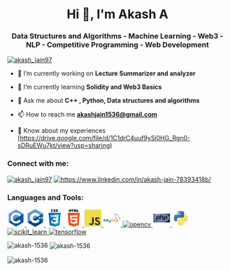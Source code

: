 <h1 align="center">Hi 👋, I'm Akash A</h1>
<h3 align="center">Data Structures and Algorithms - Machine Learning - Web3 - NLP - Competitive Programming - Web Development</h3>

<p align="left"> <a href="https://twitter.com/akash_jain97" target="blank"><img src="https://img.shields.io/twitter/follow/akash_jain97?logo=twitter&style=for-the-badge" alt="akash_jain97" /></a> </p>

- 🔭 I’m currently working on **Lecture Summarizer and analyzer**

- 🌱 I’m currently learning **Solidity and Web3 Basics**

- 💬 Ask me about **C++ , Python, Data structures and algorithms**

- 📫 How to reach me **akashjain1536@gmail.com**

- 📄 Know about my experiences [https://drive.google.com/file/d/1C1drC4uuf9ySj0HG_Rgn0-sDRuEWu7kt/view?usp=sharing)

<h3 align="left">Connect with me:</h3>
<p align="left">
<a href="https://twitter.com/akash_jain97" target="blank"><img align="center" src="https://raw.githubusercontent.com/rahuldkjain/github-profile-readme-generator/master/src/images/icons/Social/twitter.svg" alt="akash_jain97" height="30" width="40" /></a>
<a href="https://linkedin.com/in/https://www.linkedin.com/in/akash-jain-78393418b/" target="blank"><img align="center" src="https://raw.githubusercontent.com/rahuldkjain/github-profile-readme-generator/master/src/images/icons/Social/linked-in-alt.svg" alt="https://www.linkedin.com/in/akash-jain-78393418b/" height="30" width="40" /></a>


<h3 align="left">Languages and Tools:</h3>
<p align="left"> <a href="https://www.cprogramming.com/" target="_blank"> <img src="https://raw.githubusercontent.com/devicons/devicon/master/icons/c/c-original.svg" alt="c" width="40" height="40"/> </a> <a href="https://www.w3schools.com/cpp/" target="_blank"> <img src="https://raw.githubusercontent.com/devicons/devicon/master/icons/cplusplus/cplusplus-original.svg" alt="cplusplus" width="40" height="40"/> </a> <a href="https://www.w3schools.com/css/" target="_blank"> <img src="https://raw.githubusercontent.com/devicons/devicon/master/icons/css3/css3-original-wordmark.svg" alt="css3" width="40" height="40"/> </a> <a href="https://www.w3.org/html/" target="_blank"> <img src="https://raw.githubusercontent.com/devicons/devicon/master/icons/html5/html5-original-wordmark.svg" alt="html5" width="40" height="40"/> </a> <a href="https://developer.mozilla.org/en-US/docs/Web/JavaScript" target="_blank"> <img src="https://raw.githubusercontent.com/devicons/devicon/master/icons/javascript/javascript-original.svg" alt="javascript" width="40" height="40"/> </a> <a href="https://www.mysql.com/" target="_blank"> <img src="https://raw.githubusercontent.com/devicons/devicon/master/icons/mysql/mysql-original-wordmark.svg" alt="mysql" width="40" height="40"/> </a> <a href="https://opencv.org/" target="_blank"> <img src="https://www.vectorlogo.zone/logos/opencv/opencv-icon.svg" alt="opencv" width="40" height="40"/> </a> <a href="https://www.php.net" target="_blank"> <img src="https://raw.githubusercontent.com/devicons/devicon/master/icons/php/php-original.svg" alt="php" width="40" height="40"/> </a> <a href="https://www.python.org" target="_blank"> <img src="https://raw.githubusercontent.com/devicons/devicon/master/icons/python/python-original.svg" alt="python" width="40" height="40"/> </a> <a href="https://scikit-learn.org/" target="_blank"> <img src="https://upload.wikimedia.org/wikipedia/commons/0/05/Scikit_learn_logo_small.svg" alt="scikit_learn" width="40" height="40"/> </a> <a href="https://www.tensorflow.org" target="_blank"> <img src="https://www.vectorlogo.zone/logos/tensorflow/tensorflow-icon.svg" alt="tensorflow" width="40" height="40"/> </a> </p>

<p><img align="left" src="https://github-readme-stats.vercel.app/api/top-langs?username=akash-1536&show_icons=true&locale=en&layout=compact" alt="akash-1536" /></p>

<p>&nbsp;<img align="center" src="https://github-readme-stats.vercel.app/api?username=akash-1536&show_icons=true&locale=en" alt="akash-1536" /></p>

<p><img align="center" src="https://github-readme-streak-stats.herokuapp.com/?user=akash-1536&" alt="akash-1536" /></p>
